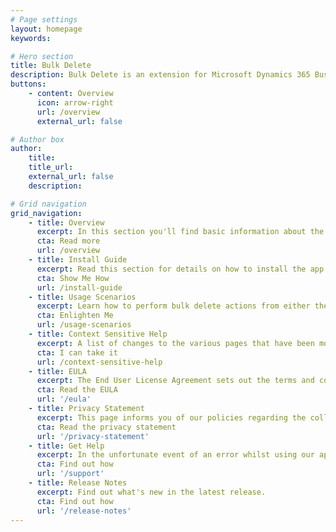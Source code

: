```yaml
---
# Page settings
layout: homepage
keywords:

# Hero section
title: Bulk Delete
description: Bulk Delete is an extension for Microsoft Dynamics 365 Business Central that makes it easier to delete multiple records in one go.
buttons:
    - content: Overview
      icon: arrow-right
      url: /overview
      external_url: false

# Author box
author:
    title: 
    title_url: 
    external_url: false
    description: 

# Grid navigation
grid_navigation:
    - title: Overview
      excerpt: In this section you'll find basic information about the Bulk Delete extension, what it does, and how to use the features. Read this section to help you decide if this is the right extension for you.
      cta: Read more
      url: /overview
    - title: Install Guide
      excerpt: Read this section for details on how to install the app. The app is completely free, so no need to worry about setting up licenses, just install and go.
      cta: Show Me How
      url: /install-guide
    - title: Usage Scenarios
      excerpt: Learn how to perform bulk delete actions from either the pre-defined pages or any table. We also provide guidelines on how a developer can add the bulk delete option to any other list page.
      cta: Enlighten Me
      url: /usage-scenarios
    - title: Context Sensitive Help
      excerpt: A list of changes to the various pages that have been modified as part of this extension and which new fields have been added. Honestly, you shouldn't read this.
      cta: I can take it
      url: /context-sensitive-help
    - title: EULA
      excerpt: The End User License Agreement sets out the terms and conditions for using this app. If you thought the context sensitive help was exciting, you're going to love reading the EULA.
      cta: Read the EULA
      url: '/eula'
    - title: Privacy Statement
      excerpt: This page informs you of our policies regarding the collection, use, and disclosure of Personal Information we receive from users of the Bulk Delete app.
      cta: Read the privacy statement
      url: '/privacy-statement'
    - title: Get Help
      excerpt: In the unfortunate event of an error whilst using our app, you can contact us for help.
      cta: Find out how
      url: '/support'
    - title: Release Notes
      excerpt: Find out what's new in the latest release.
      cta: Find out how
      url: '/release-notes'  
---
```

